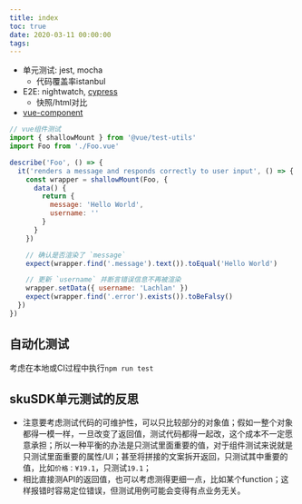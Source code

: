 ```yaml
---
title: index
toc: true
date: 2020-03-11 00:00:00
tags:
---
```


* 单元测试: jest, mocha
	* 代码覆盖率istanbul
* E2E: nightwatch, [cypress](https://github.com/cypress-io/cypress)
  * 快照/html对比
* [vue-component](https://cn.vuejs.org/v2/cookbook/unit-testing-vue-components.html)

```js
// vue组件测试
import { shallowMount } from '@vue/test-utils'
import Foo from './Foo.vue'

describe('Foo', () => {
  it('renders a message and responds correctly to user input', () => {
    const wrapper = shallowMount(Foo, {
      data() {
        return {
          message: 'Hello World',
          username: ''
        }
      }
    })

    // 确认是否渲染了 `message`
    expect(wrapper.find('.message').text()).toEqual('Hello World')

    // 更新 `username` 并断言错误信息不再被渲染
    wrapper.setData({ username: 'Lachlan' })
    expect(wrapper.find('.error').exists()).toBeFalsy()
  })
})
```

## 自动化测试
考虑在本地或CI过程中执行`npm run test`



## skuSDK单元测试的反思
* 注意要考虑测试代码的可维护性，可以只比较部分的对象值；假如一整个对象都得一模一样，一旦改变了返回值，测试代码都得一起改，这个成本不一定愿意承担；所以一种平衡的办法是只测试里面重要的值，对于组件测试来说就是只测试里面重要的属性/UI；甚至将拼接的文案拆开返回，只测试其中重要的值，比如`价格：¥19.1`，只测试`19.1`；
* 相比直接测API的返回值，也可以考虑测得更细一点，比如某个function；这样报错时容易定位错误，但测试用例可能会变得有点业务无关。
